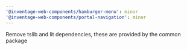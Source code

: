 ```yaml
---
'@inventage-web-components/hamburger-menu': minor
'@inventage-web-components/portal-navigation': minor
---
```


Remove tslib and lit dependencies, these are provided by the common package
